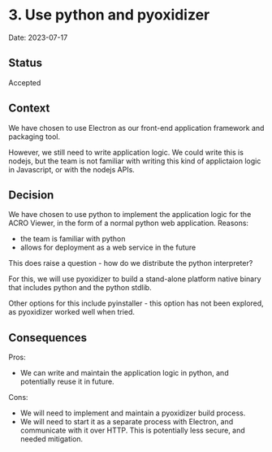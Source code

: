 # 3. Use python and pyoxidizer


Date: 2023-07-17

## Status

Accepted

## Context

We have chosen to use Electron as our front-end application framework and packaging tool.

However, we still need to write application logic. We could write this is
nodejs, but the team is not familiar with writing this kind of applictaion
logic in Javascript, or with the nodejs APIs.


## Decision

We have chosen to use python to implement the application logic for the ACRO
Viewer, in the form of a normal python web application. Reasons:

- the team is familiar with python
- allows for deployment as a web service in the future

This does raise a question - how do we distribute the python interpreter?

For this, we will use pyoxidizer to build a stand-alone platform native binary
that includes python and the python stdlib.

Other options for this include pyinstaller - this option has not been
explored, as pyoxidizer worked well when tried.


## Consequences

Pros:
 - We can write and maintain the application logic in python, and potentially reuse it in future.

Cons:
 - We will need to implement and maintain a pyoxidizer build process.
 - We will need to start it as a separate process with Electron, and communicate
with it over HTTP. This is potentially less secure, and needed mitigation.

